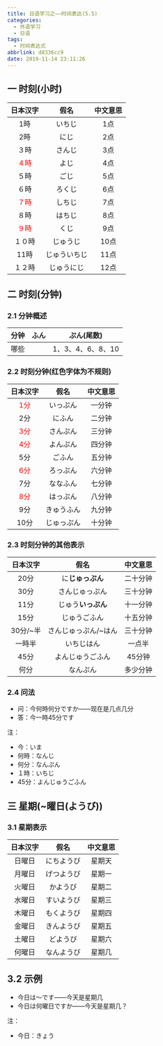 ```yaml
---
title: 日语学习之——时间表达(5.5)
categories:
  - 外语学习
  - 日语
tags:
  - 时间表达式
abbrlink: d8336cc9
date: 2019-11-14 23:11:26
---
```

## 一 时刻(小时)

|          日本汉字           |     假名     | 中文意思 |
| :-------------------------: | :----------: | :------: |
|             1時             |    いちじ    |   1点    |
|             2時             |     にじ     |   2点    |
|            ３時             |    さんじ    |   3点    |
| <font color=red>４時</font> |     よじ     |   4点    |
|            ５時             |     ごじ     |   5点    |
|            ６時             |    ろくじ    |   6点    |
| <font color=red>７時</font> |    しちじ    |   7点    |
|            ８時             |    はちじ    |   8点    |
| <font color=red>９時</font> |     くじ     |   9点    |
|           １０時            |   じゅうじ   |   10点   |
|            11時             | じゅういちじ |   11点   |
|           １２時            |  じゅうにじ  |   12点   |

<!--more-->

## 二 时刻(分钟)

### 2.1 分钟概述
| 分钟 | ふん |    ぷん(尾数)     |
| :--: | :--: | :---------------: |
| 哪些 |      | 1、3、4、6、8、10 |

### 2.2 时刻分钟(红色字体为不规则)

|          日本汉字          |    假名    | 中文意思 |
| :------------------------: | :--------: | :------: |
| <font color=red>1分</font> |  いっぷん  |  一分钟  |
|            2分             |   にふん   |  二分钟  |
| <font color=red>3分</font> |  さんぷん  |  三分钟  |
| <font color=red>4分</font> |  よんぷん  |  四分钟  |
|            5分             |   ごふん   |  五分钟  |
| <font color=red>6分</font> |  ろっぷん  |  六分钟  |
|            7分             |  ななふん  |  七分钟  |
| <font color=red>8分</font> |  はっぷん  |  八分钟  |
|            9分             | きゅうふん |  九分钟  |
|            10分            | じゅっぷん |  十分钟  |

### 2.3 时刻分钟的其他表示

| 日本汉字 |         假名         | 中文意思 |
| :------: | :------------------: | :------: |
|   20分   |   に**じゅっぷん**   | 二十分钟 |
|   30分   |    さんじゅっぷん    | 三十分钟 |
|   11分   |  じゅう**いっぷん**  | 十一分钟 |
|   15分   |     じゅうごふん     | 十五分钟 |
| 30分/~半 | さんじゅっぷん/~はん | 三十分钟 |
|  一時半  |      いちじはん      |  一点半  |
|   45分   |   よんじゅうごふん   |  45分钟  |
|   何分   |       なんぷん       | 多少分钟 |

### 2.4 问法

* 问：今何時何分ですか——现在是几点几分
* 答：今一時45分です

注：  

* 今：いま
* 何時：なんじ
* 何分：なんぷん
* １時：いちじ
* 45分：よんじゅうごふん

## 三 星期(~曜日(ようび))

### 3.1 星期表示
| 日本汉字 |    假名    | 中文意思 |
| :------: | :--------: | :------: |
|  日曜日  | にちようび |  星期天  |
|  月曜日  | げつようび |  星期一  |
|  火曜日  |  かようび  |  星期二  |
|  水曜日  | すいようび |  星期三  |
|  木曜日  | もくようび |  星期四  |
|  金曜日  | きんようび |  星期五  |
|  土曜日  |  どようび  |  星期六  |
|  何曜日  | なんようび |  星期几  |



## 3.2 示例

* 今日は～です——今天是星期几
* 今日は何曜日ですか——今天是星期几？

注：  

* 今日：きょう